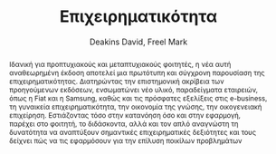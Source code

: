 ---
abstract: Ιδανική για προπτυχιακούς και μεταπτυχιακούς φοιτητές, η νέα αυτή αναθεωρημένη
  έκδοση αποτελεί μια πρωτότυπη και σύγχρονη παρουσίαση της επιχειρηματικότητας. Διατηρώντας
  την επιστημονική ακρίβεια των προηγούμενων εκδόσεων, ενσωματώνει νέο υλικό, παραδείγματα
  εταιρειών, όπως η Fiat και η Samsung, καθώς και τις πρόσφατες εξελίξεις στις e-business,
  τη γυναικεία επιχειρηματικότητα, την οικονομία της γνώσης, την οικογενειακή επιχείρηση.
  Εστιάζοντας τόσο στην κατανόηση όσο και στην εφαρμογή, παρέχει στο φοιτητή, το διδάσκοντα,
  αλλά και τον απλό αναγνώστη τη δυνατότητα να αναπτύξουν σημαντικές επιχειρηματικές
  δεξιότητες και τους δείχνει πώς να τις εφαρμόσουν για την επίλυση ποικίλων προβλημάτων
author: Deakins David, Freel Mark
cover: https://static.eudoxus.gr/books/preview/39/cover-11539.jpg
edition: 1η έκδ.
eudoxusid: '11539'
isbn: 978-960-218-501-8
layout: bibtex
num_pages: '512'
publisher: Κριτική
ref: isbn_978_960_218_501_8
title: Επιχειρηματικότητα
year: '2007'
---
